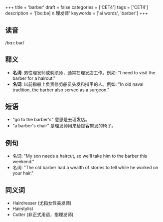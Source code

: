 +++
title = 'barber'
draft = false
categories = ['CET4']
tags = ['CET4']
description = '[ˈbɑːbə] n.理发师'
keywords = ['ai words', 'barber']
+++

## 读音
/bɑːr.bər/

## 释义
- **名词**: 男性理发师或剃须师，通常在理发店工作。例如: "I need to visit the barber for a haircut."
- **名词**: 以前指船上负责修剪船员头发和指甲的人。例如: "In old naval tradition, the barber also served as a surgeon."

## 短语
- "go to the barber's" 意思是去理发店。
- "a barber's chair" 是理发师用来给顾客剪发的椅子。

## 例句
- 名词: "My son needs a haircut, so we'll take him to the barber this weekend."
- 名词: "The old barber had a wealth of stories to tell while he worked on your hair."

## 同义词
- Hairdresser (尤指女性美发师)
- Hairstylist
- Cutter (非正式用语，指理发师)
